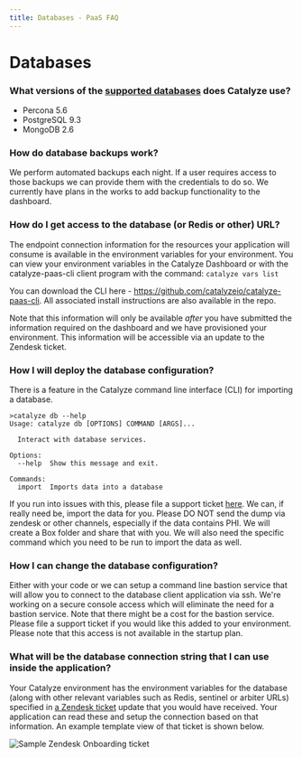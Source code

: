 ```yaml
---
title: Databases - PaaS FAQ
---
```


# Databases

### What versions of the [supported databases](//resources.catalyze.io/paas/getting-started/deploying-your-first-app/supported-databases/) does Catalyze use?

- Percona 5.6
- PostgreSQL 9.3
- MongoDB 2.6

### How do database backups work?

We perform automated backups each night. If a user requires access to those backups we can provide them with the credentials to do so. We currently have plans in the works to add backup functionality to the dashboard.

### How do I get access to the database (or Redis or other) URL?
The endpoint connection information for the resources your application will consume is available in the environment variables for your environment.  You can view your environment variables in the Catalyze Dashboard or with the catalyze-paas-cli client program with the command:  `catalyze vars list`

You can download the CLI here - https://github.com/catalyzeio/catalyze-paas-cli. All associated install instructions are also available in the repo.

Note that this information will only be available *after* you have submitted the information required on the dashboard and we have provisioned your environment. This information will be accessible via an update to the Zendesk ticket.

### How I will deploy the database configuration?

There is a feature in the Catalyze command line interface (CLI) for importing a database.

```
>catalyze db --help
Usage: catalyze db [OPTIONS] COMMAND [ARGS]...

  Interact with database services.

Options:
  --help  Show this message and exit.

Commands:
  import  Imports data into a database

 ```

 If you run into issues with this, please file a support ticket [here](mailto:support@catalyze.io). We can, if really need be, import the data for you. Please DO NOT send the dump via zendesk or other channels, especially if the data contains PHI. We will create a Box folder and share that with you. We will also need the specific command which you need to be run to import the data as well.

 
### How I can change the database configuration?

Either with your code or we can setup a command line bastion service that will allow you to connect to the database client application via ssh. We're working on a secure console access which will eliminate the need for a bastion service. Note that there might be a cost for the bastion service. Please file a support ticket if you would like this added to your environment. Please note that this access is not available in the startup plan.


### What will be the database connection string that I can use inside the application?

Your Catalyze environment has the environment variables for the database (along with other relevant variables such as Redis, sentinel or arbiter URLs) specified in [a Zendesk ticket](https://resources.catalyze.io/paas/getting-started/deploying-your-first-app/provisioning-your-environment/) update that you would have received. Your application can read these and setup the connection based on that information. An example template view of that ticket is shown below.

![Sample Zendesk Onboarding ticket]()